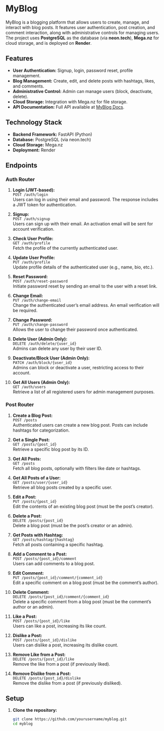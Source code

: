 # MyBlog

MyBlog is a blogging platform that allows users to create, manage, and interact with blog posts. It features user authentication, post creation, and comment interaction, along with administrative controls for managing users. The project uses **PostgreSQL** as the database (via **neon.tech**), **Mega.nz** for cloud storage, and is deployed on **Render**.

## Features

- **User Authentication:** Signup, login, password reset, profile management.
- **Blog Management:** Create, edit, and delete posts with hashtags, likes, and comments.
- **Administrative Control:** Admin can manage users (block, deactivate, delete).
- **Cloud Storage:** Integration with Mega.nz for file storage.
- **API Documentation:** Full API available at [MyBlog Docs](http://www.sample.com/docs).

## Technology Stack

- **Backend Framework:** FastAPI (Python)
- **Database:** PostgreSQL (via neon.tech)
- **Cloud Storage:** Mega.nz
- **Deployment:** Render

## Endpoints

### Auth Router

1. **Login (JWT-based):**  
   `POST /auth/login`  
   Users can log in using their email and password. The response includes a JWT token for authentication.

2. **Signup:**  
   `POST /auth/signup`  
   Users can sign up with their email. An activation email will be sent for account verification.

3. **Check User Profile:**  
   `GET /auth/profile`  
   Fetch the profile of the currently authenticated user.

4. **Update User Profile:**  
   `PUT /auth/profile`  
   Update profile details of the authenticated user (e.g., name, bio, etc.).

5. **Reset Password:**  
   `POST /auth/reset-password`  
   Initiate password reset by sending an email to the user with a reset link.

6. **Change Email:**  
   `PUT /auth/change-email`  
   Change the authenticated user’s email address. An email verification will be required.

7. **Change Password:**  
   `PUT /auth/change-password`  
   Allows the user to change their password once authenticated.

8. **Delete User (Admin Only):**  
   `DELETE /auth/delete/{user_id}`  
   Admins can delete any user by their user ID.

9. **Deactivate/Block User (Admin Only):**  
   `PATCH /auth/block/{user_id}`  
   Admins can block or deactivate a user, restricting access to their account.

10. **Get All Users (Admin Only):**  
    `GET /auth/users`  
    Retrieve a list of all registered users for admin management purposes.

### Post Router

1. **Create a Blog Post:**  
   `POST /posts`  
   Authenticated users can create a new blog post. Posts can include hashtags for categorization.

2. **Get a Single Post:**  
   `GET /posts/{post_id}`  
   Retrieve a specific blog post by its ID.

3. **Get All Posts:**  
   `GET /posts`  
   Fetch all blog posts, optionally with filters like date or hashtags.

4. **Get All Posts of a User:**  
   `GET /posts/user/{user_id}`  
   Retrieve all blog posts created by a specific user.

5. **Edit a Post:**  
   `PUT /posts/{post_id}`  
   Edit the contents of an existing blog post (must be the post’s creator).

6. **Delete a Post:**  
   `DELETE /posts/{post_id}`  
   Delete a blog post (must be the post’s creator or an admin).

7. **Get Posts with Hashtag:**  
   `GET /posts/hashtag/{hashtag}`  
   Fetch all posts containing a specific hashtag.

8. **Add a Comment to a Post:**  
   `POST /posts/{post_id}/comment`  
   Users can add comments to a blog post.

9. **Edit Comment:**  
   `PUT /posts/{post_id}/comment/{comment_id}`  
   Edit a specific comment on a blog post (must be the comment’s author).

10. **Delete Comment:**  
    `DELETE /posts/{post_id}/comment/{comment_id}`  
    Delete a specific comment from a blog post (must be the comment’s author or an admin).

11. **Like a Post:**  
    `POST /posts/{post_id}/like`  
    Users can like a post, increasing its like count.

12. **Dislike a Post:**  
    `POST /posts/{post_id}/dislike`  
    Users can dislike a post, increasing its dislike count.

13. **Remove Like from a Post:**  
    `DELETE /posts/{post_id}/like`  
    Remove the like from a post (if previously liked).

14. **Remove Dislike from a Post:**  
    `DELETE /posts/{post_id}/dislike`  
    Remove the dislike from a post (if previously disliked).

## Setup

1. **Clone the repository:**
   ```bash
   git clone https://github.com/yourusername/myblog.git
   cd myblog
